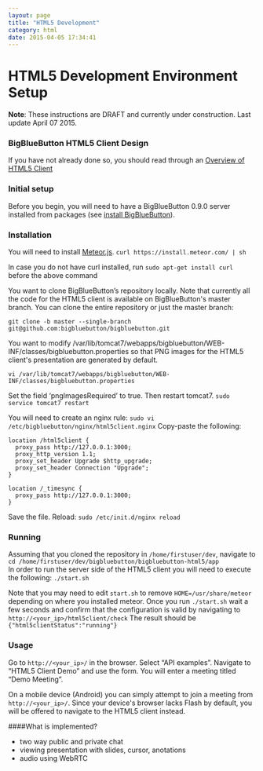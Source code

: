 ```yaml
---
layout: page
title: "HTML5 Development"
category: html
date: 2015-04-05 17:34:41
---
```



# HTML5 Development Environment Setup

**Note**: These instructions are DRAFT and currently under construction.
Last update April 07 2015.

### BigBlueButton HTML5 Client Design
If you have not already done so, you should read through an [Overview of HTML5 Client](/html/html5-overview.html)

### Initial setup

Before you begin, you will need to have a BigBlueButton 0.9.0 server installed from packages (see [install BigBlueButton](/install/install.html)).


### Installation

You will need to install [Meteor.js](http://www.meteor.com).
```curl https://install.meteor.com/ | sh```

In case you do not have curl installed, run
```sudo apt-get install curl```
before the above command



You want to clone BigBlueButton’s repository locally.
Note that currently all the code for the HTML5 client is available on BigBlueButton's master branch. You can clone the entire repository or just the master branch:
```
git clone -b master --single-branch git@github.com:bigbluebutton/bigbluebutton.git
```

You want to modify /var/lib/tomcat7/webapps/bigbluebutton/WEB-INF/classes/bigbluebutton.properties so that PNG images for the HTML5 client's presentation are generated by default.
```
vi /var/lib/tomcat7/webapps/bigbluebutton/WEB-INF/classes/bigbluebutton.properties
```
Set the field ‘pngImagesRequired’ to true. Then restart tomcat7.
```sudo service tomcat7 restart```

You will need to create an nginx rule:
```sudo vi /etc/bigbluebutton/nginx/html5client.nginx```
Copy-paste the following:
```
location /html5client {
  proxy_pass http://127.0.0.1:3000;
  proxy_http_version 1.1;
  proxy_set_header Upgrade $http_upgrade;
  proxy_set_header Connection "Upgrade";
}

location /_timesync {
  proxy_pass http://127.0.0.1:3000;
}
```
Save the file. Reload:
```sudo /etc/init.d/nginx reload```



### Running
Assuming that you cloned the repository in ```/home/firstuser/dev```, navigate to
```cd /home/firstuser/dev/bigbluebutton/bigbluebutton-html5/app```  
In order to run the server side of the HTML5 client you will need to execute the following:
```./start.sh```

Note that you may need to edit ```start.sh``` to remove ```HOME=/usr/share/meteor``` depending on where you installed meteor.
Once you run ```./start.sh``` wait a few seconds and confirm that the configuration is valid by navigating to ```http://<your_ip>/html5client/check```
The result should be ```{"html5clientStatus":"running"}```

### Usage
Go to ```http://<your_ip>/``` in the browser. Select “API examples”. Navigate to “HTML5 Client Demo” and use the form. You will enter a meeting titled “Demo Meeting”.

On a mobile device (Android) you can simply attempt to join a meeting from ```http://<your_ip>/```. Since your device's browser lacks Flash by default, you will be offered to navigate to the HTML5 client instead.

####What is implemented?
  * two way public and private chat
  * viewing presentation with slides, cursor, anotations
  * audio using WebRTC
